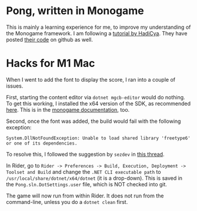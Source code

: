 # Pong, written in Monogame

This is mainly a learning experience for me, to improve my understanding of the Monogame framework.
I am following a [tutorial by HadiCya](https://hadicya.dev/building-pong-with-monogame-a-step-by-step-guide).
They have posted [their code](https://github.com/HadiCya/Pong-MonoGame) on github as well.


# Hacks for M1 Mac

When I went to add the font to display the score, I ran into a couple of issues.

First, starting the content editor via `dotnet mgcb-editor` would do nothing.
To get this working, I installed the x64 version of the SDK, as recommended [here](https://community.monogame.net/t/mgcb-not-launching-on-macos-m1/17948/2).
This is in the [monogame documentation](https://docs.monogame.net/articles/whats_new.html#apple-m1-silicon-support), too.

Second, once the font was added, the build would fail with the following exception:
```
System.DllNotFoundException: Unable to load shared library 'freetype6' or one of its dependencies.
```
To resolve this, I followed the suggestion by `sezdev` in [this thread](https://community.monogame.net/t/textureimporter-error-mac-os-monterey-12-6/18049/25).

In Rider, go to `Rider -> Preferences -> Build, Execution, Deployment -> Toolset and Build` and change the `.NET CLI executable path`
to `/usr/local/share/dotnet/x64/dotnet` (it is a drop-down).
This is saved in the `Pong.sln.DotSettings.user` file, which is NOT checked into git.

The game will now run from within Rider.
It does not run from the command-line, unless you do a `dotnet clean` first.

